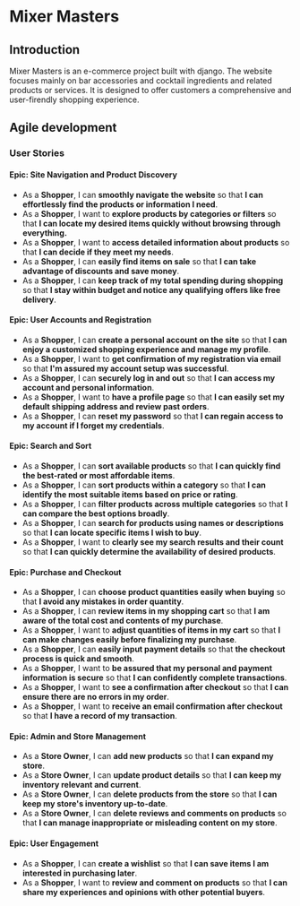 # **Mixer Masters**

## Introduction

Mixer Masters is an e-commerce project built with django. The website focuses mainly on bar accessories and cocktail ingredients and related products or services. It is designed to offer customers a comprehensive and user-firendly shopping experience.

## Agile development

### User Stories

#### Epic: Site Navigation and Product Discovery

- As a **Shopper**, I can **smoothly navigate the website** so that **I can effortlessly find the products or information I need**.
- As a **Shopper**, I want to **explore products by categories or filters** so that **I can locate my desired items quickly without browsing through everything.**
- As a **Shopper**, I want to **access detailed information about products** so that **I can decide if they meet my needs**.
- As a **Shopper**, I can **easily find items on sale** so that **I can take advantage of discounts and save money**.
- As a **Shopper**, I can **keep track of my total spending during shopping** so that **I stay within budget and notice any qualifying offers like free delivery**.

#### Epic: User Accounts and Registration

- As a **Shopper**, I can **create a personal account on the site** so that **I can enjoy a customized shopping experience and manage my profile**.
- As a **Shopper**, I want to **get confirmation of my registration via email** so that **I'm assured my account setup was successful**.
- As a **Shopper**, I can **securely log in and out** so that **I can access my account and personal information**.
- As a **Shopper**, I want to **have a profile page** so that **I can easily set my default shipping address and review past orders**.
- As a **Shopper**, I can **reset my password** so that **I can regain access to my account if I forget my credentials**.

#### Epic: Search and Sort

- As a **Shopper**, I can **sort available products** so that **I can quickly find the best-rated or most affordable items**.
- As a **Shopper**, I can **sort products within a category** so that **I can identify the most suitable items based on price or rating**.
- As a **Shopper**, I can **filter products across multiple categories** so that **I can compare the best options broadly**.
- As a **Shopper**, I can **search for products using names or descriptions** so that **I can locate specific items I wish to buy**.
- As a **Shopper**, I want to **clearly see my search results and their count** so that **I can quickly determine the availability of desired products**.

#### Epic: Purchase and Checkout

- As a **Shopper**, I can **choose product quantities easily when buying** so that **I avoid any mistakes in order quantity**.
- As a **Shopper**, I can **review items in my shopping cart** so that **I am aware of the total cost and contents of my purchase**.
- As a **Shopper**, I want to **adjust quantities of items in my cart** so that **I can make changes easily before finalizing my purchase**.
- As a **Shopper**, I can **easily input payment details** so that **the checkout process is quick and smooth**.
- As a **Shopper**, I want to **be assured that my personal and payment information is secure** so that **I can confidently complete transactions**.
- As a **Shopper**, I want to **see a confirmation after checkout** so that **I can ensure there are no errors in my order**.
- As a **Shopper**, I want to **receive an email confirmation after checkout** so that **I have a record of my transaction**.

#### Epic: Admin and Store Management

- As a **Store Owner**, I can **add new products** so that **I can expand my store**.
- As a **Store Owner**, I can **update product details** so that **I can keep my inventory relevant and current**.
- As a **Store Owner**, I can **delete products from the store** so that **I can keep my store's inventory up-to-date**.
- As a **Store Owner**, I can **delete reviews and comments on products** so that **I can manage inappropriate or misleading content on my store**.

#### Epic: User Engagement

- As a **Shopper**, I can **create a wishlist** so that **I can save items I am interested in purchasing later**.
- As a **Shopper**, I want to **review and comment on products** so that **I can share my experiences and opinions with other potential buyers**.
